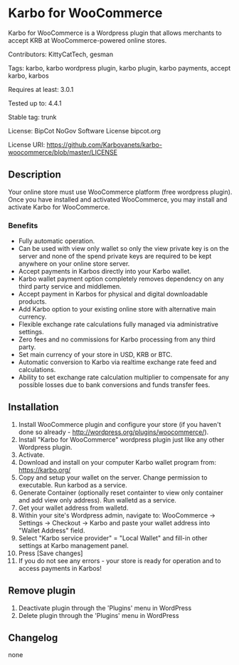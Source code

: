 # Karbo for WooCommerce

Karbo for WooCommerce is a Wordpress plugin that allows merchants to accept KRB at WooCommerce-powered online stores.

Contributors: KittyCatTech, gesman

Tags: karbo, karbo wordpress plugin, karbo plugin, karbo payments, accept karbo, karbos

Requires at least: 3.0.1

Tested up to: 4.4.1

Stable tag: trunk

License: BipCot NoGov Software License bipcot.org

License URI: https://github.com/Karbovanets/karbo-woocommerce/blob/master/LICENSE

## Description

Your online store must use WooCommerce platform (free wordpress plugin).
Once you have installed and activated WooCommerce, you may install and activate Karbo for WooCommerce.

### Benefits 

* Fully automatic operation.
* Can be used with view only wallet so only the view private key is on the server and none of the spend private keys are required to be kept anywhere on your online store server.
* Accept payments in Karbos directly into your Karbo wallet.
* Karbo wallet payment option completely removes dependency on any third party service and middlemen.
* Accept payment in Karbos for physical and digital downloadable products.
* Add Karbo option to your existing online store with alternative main currency.
* Flexible exchange rate calculations fully managed via administrative settings.
* Zero fees and no commissions for Karbo processing from any third party.
* Set main currency of your store in USD, KRB or BTC.
* Automatic conversion to Karbo via realtime exchange rate feed and calculations.
* Ability to set exchange rate calculation multiplier to compensate for any possible losses due to bank conversions and funds transfer fees.


## Installation 


1.  Install WooCommerce plugin and configure your store (if you haven't done so already - http://wordpress.org/plugins/woocommerce/).
2.  Install "Karbo for WooCommerce" wordpress plugin just like any other Wordpress plugin.
3.  Activate.
4.  Download and install on your computer Karbo wallet program from: https://karbo.org/
5.  Copy and setup your wallet on the server. Change permission to executable. Run karbod as a service.
6.  Generate Container (optionally reset containter to view only container and add view only address). Run walletd as a service.
7.  Get your wallet address from walletd.
8.  Within your site's Wordpress admin, navigate to:
	    WooCommerce -> Settings -> Checkout -> Karbo
	    and paste your wallet address into "Wallet Address" field.
9.  Select "Karbo service provider" = "Local Wallet" and fill-in other settings at Karbo management panel.
10. Press [Save changes]
11. If you do not see any errors - your store is ready for operation and to access payments in Karbos!


## Remove plugin

1. Deactivate plugin through the 'Plugins' menu in WordPress
2. Delete plugin through the 'Plugins' menu in WordPress


## Changelog

none

